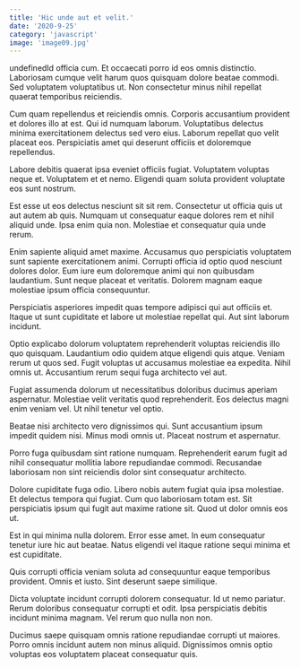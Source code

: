 ```yaml
---
title: 'Hic unde aut et velit.'
date: '2020-9-25'
category: 'javascript'
image: 'image09.jpg'
---
```


undefinedId officia cum. Et occaecati porro id eos omnis distinctio. Laboriosam cumque velit harum quos quisquam dolore beatae commodi. Sed voluptatem voluptatibus ut. Non consectetur minus nihil repellat quaerat temporibus reiciendis.
 Cum quam repellendus et reiciendis omnis. Corporis accusantium provident et dolores illo at est. Qui id numquam laborum. Voluptatibus delectus minima exercitationem delectus sed vero eius. Laborum repellat quo velit placeat eos. Perspiciatis amet qui deserunt officiis et doloremque repellendus.
 Labore debitis quaerat ipsa eveniet officiis fugiat. Voluptatem voluptas neque et. Voluptatem et et nemo. Eligendi quam soluta provident voluptate eos sunt nostrum.

Est esse ut eos delectus nesciunt sit sit rem. Consectetur ut officia quis ut aut autem ab quis. Numquam ut consequatur eaque dolores rem et nihil aliquid unde. Ipsa enim quia non. Molestiae et consequatur quia unde rerum.
 Enim sapiente aliquid amet maxime. Accusamus quo perspiciatis voluptatem sunt sapiente exercitationem animi. Corrupti officia id optio quod nesciunt dolores dolor. Eum iure eum doloremque animi qui non quibusdam laudantium. Sunt neque placeat et veritatis. Dolorem magnam eaque molestiae ipsum officia consequuntur.
 Perspiciatis asperiores impedit quas tempore adipisci qui aut officiis et. Itaque ut sunt cupiditate et labore ut molestiae repellat qui. Aut sint laborum incidunt.

Optio explicabo dolorum voluptatem reprehenderit voluptas reiciendis illo quo quisquam. Laudantium odio quidem atque eligendi quis atque. Veniam rerum ut quos sed. Fugit voluptas ut accusamus molestiae ea expedita. Nihil omnis ut. Accusantium rerum sequi fuga architecto vel aut.
 Fugiat assumenda dolorum ut necessitatibus doloribus ducimus aperiam aspernatur. Molestiae velit veritatis quod reprehenderit. Eos delectus magni enim veniam vel. Ut nihil tenetur vel optio.
 Beatae nisi architecto vero dignissimos qui. Sunt accusantium ipsum impedit quidem nisi. Minus modi omnis ut. Placeat nostrum et aspernatur.

Porro fuga quibusdam sint ratione numquam. Reprehenderit earum fugit ad nihil consequatur mollitia labore repudiandae commodi. Recusandae laboriosam non sint reiciendis dolor sint consequatur architecto.
 Dolore cupiditate fuga odio. Libero nobis autem fugiat quia ipsa molestiae. Et delectus tempora qui fugiat. Cum quo laboriosam totam est. Sit perspiciatis ipsum qui fugit aut maxime ratione sit. Quod ut dolor omnis eos ut.
 Est in qui minima nulla dolorem. Error esse amet. In eum consequatur tenetur iure hic aut beatae. Natus eligendi vel itaque ratione sequi minima et est cupiditate.

Quis corrupti officia veniam soluta ad consequuntur eaque temporibus provident. Omnis et iusto. Sint deserunt saepe similique.
 Dicta voluptate incidunt corrupti dolorem consequatur. Id ut nemo pariatur. Rerum doloribus consequatur corrupti et odit. Ipsa perspiciatis debitis incidunt minima magnam. Vel rerum quo nulla non non.
 Ducimus saepe quisquam omnis ratione repudiandae corrupti ut maiores. Porro omnis incidunt autem non minus aliquid. Dignissimos omnis optio voluptas eos voluptatem placeat consequatur quis.


